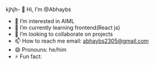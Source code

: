 kjhjh- 👋 Hi, I’m @Abhaybs
- 👀 I’m interested in AIML
- 🌱 I’m currently learning frontend(React js)
- 💞️ I’m looking to collaborate on projects 
- 📫 How to reach me email: abhaybs2305@gmail.com
- 😄 Pronouns: he/him
- ⚡ Fun fact: 

<!---
Abhaybs/Abhaybs is a ✨ special ✨ repository because its `README.md` (this file) appears on your GitHub profile.
You can click the Preview link to take a look at your changes.
--->
